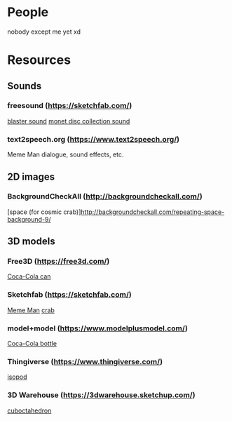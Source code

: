 # People

nobody except me yet xd

# Resources

## Sounds

### freesound (https://sketchfab.com/)

[blaster sound](https://freesound.org/people/tutarap/sounds/341956/)
[monet disc collection sound](https://freesound.org/people/fins/sounds/146723/)

### text2speech.org (https://www.text2speech.org/)

Meme Man dialogue, sound effects, etc.

## 2D images

### BackgroundCheckAll (http://backgroundcheckall.com/)

[space (for cosmic crab)]http://backgroundcheckall.com/repeating-space-background-9/

## 3D models

### Free3D (https://free3d.com/)

[Coca-Cola can](https://free3d.com/3d-model/lata-bonus-76367.html)

### Sketchfab (https://sketchfab.com/)

[Meme Man](https://sketchfab.com/models/3d1f49bc7e6e446fb0d97e98cd40e749)
[crab](https://sketchfab.com/models/ba482cf822e84d11950924b79ea8ed5b)

### model+model (https://www.modelplusmodel.com/)

[Coca-Cola bottle](https://www.modelplusmodel.com/accessories/food/935-coca-cola.html)

### Thingiverse (https://www.thingiverse.com/)

[isopod](https://www.thingiverse.com/thing:1810023)

### 3D Warehouse (https://3dwarehouse.sketchup.com/)

[cuboctahedron](https://3dwarehouse.sketchup.com/model/526bd0e15c5cf2d3853fd5826b721961/Cuboctahedron?hl=en)